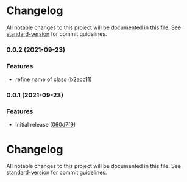 # Changelog

All notable changes to this project will be documented in this file. See [standard-version](https://github.com/conventional-changelog/standard-version) for commit guidelines.

### 0.0.2 (2021-09-23)


### Features

* refine name of class ([b2acc11](https://github.com/fabio7maia/webpack5-remote-types-plugin/commit/b2acc11014a5d88cea6249e1b470bdca44472e4d))

### 0.0.1 (2021-09-23)


### Features

* Initial release ([060d7f9](https://github.com/fabio7maia/webpack5-remote-types-plugin/commit/060d7f96986ea1d9babd659d3698931172f7a0ba))

# Changelog

All notable changes to this project will be documented in this file. See [standard-version](https://github.com/conventional-changelog/standard-version) for commit guidelines.
